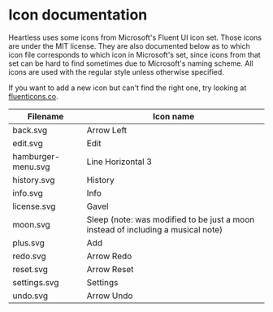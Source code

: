 # Icon documentation

Heartless uses some icons from Microsoft's Fluent UI icon set. Those icons are under the MIT license. They are also documented
below as to which icon file corresponds to which icon in Microsoft's set, since icons from that set can be hard to find sometimes
due to Microsoft's naming scheme. All icons are used with the regular style unless otherwise specified.

If you want to add a new icon but can't find the right one, try looking at [fluenticons.co](https://fluenticons.co/).

| **Filename** | **Icon name** |
|-|-|
| back.svg | Arrow Left |
| edit.svg | Edit |
| hamburger-menu.svg | Line Horizontal 3 |
| history.svg | History |
| info.svg | Info |
| license.svg | Gavel |
| moon.svg | Sleep (note: was modified to be just a moon instead of including a musical note) |
| plus.svg | Add |
| redo.svg | Arrow Redo |
| reset.svg | Arrow Reset |
| settings.svg | Settings |
| undo.svg | Arrow Undo |
